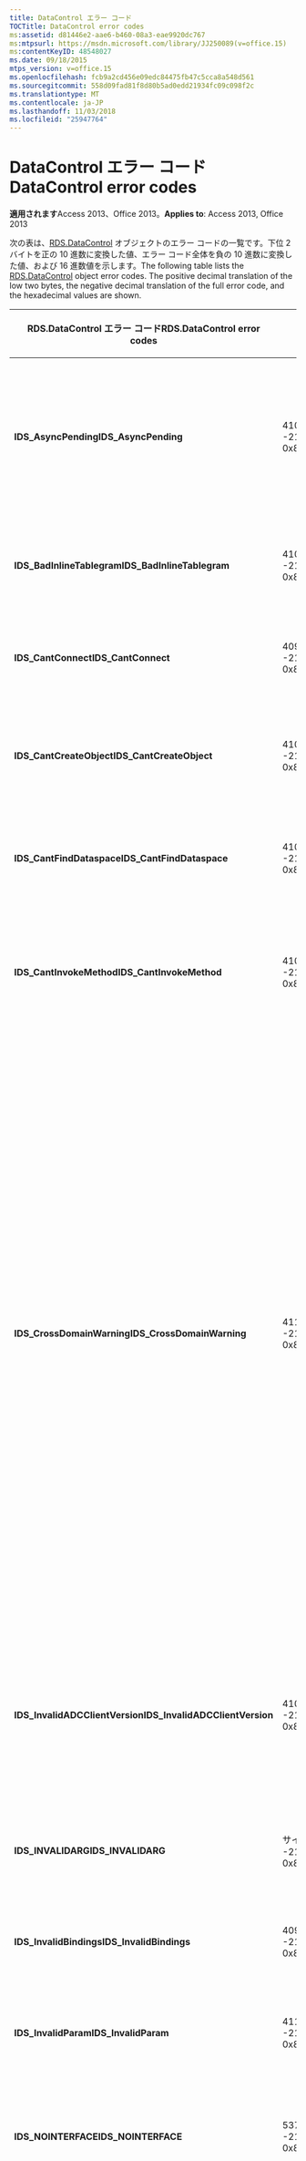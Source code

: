 ```yaml
---
title: DataControl エラー コード
TOCTitle: DataControl error codes
ms:assetid: d81446e2-aae6-b460-08a3-eae9920dc767
ms:mtpsurl: https://msdn.microsoft.com/library/JJ250089(v=office.15)
ms:contentKeyID: 48548027
ms.date: 09/18/2015
mtps_version: v=office.15
ms.openlocfilehash: fcb9a2cd456e09edc84475fb47c5cca8a548d561
ms.sourcegitcommit: 558d09fad81f8d80b5ad0edd21934fc09c098f2c
ms.translationtype: MT
ms.contentlocale: ja-JP
ms.lasthandoff: 11/03/2018
ms.locfileid: "25947764"
---
```

# <a name="datacontrol-error-codes"></a><span data-ttu-id="fb187-102">DataControl エラー コード</span><span class="sxs-lookup"><span data-stu-id="fb187-102">DataControl error codes</span></span>


<span data-ttu-id="fb187-103">**適用されます**Access 2013、Office 2013。</span><span class="sxs-lookup"><span data-stu-id="fb187-103">**Applies to**: Access 2013, Office 2013</span></span>

<span data-ttu-id="fb187-p101">次の表は、[RDS.DataControl](datacontrol-object-rds.md) オブジェクトのエラー コードの一覧です。下位 2 バイトを正の 10 進数に変換した値、エラー コード全体を負の 10 進数に変換した値、および 16 進数値を示します。</span><span class="sxs-lookup"><span data-stu-id="fb187-p101">The following table lists the [RDS.DataControl](datacontrol-object-rds.md) object error codes. The positive decimal translation of the low two bytes, the negative decimal translation of the full error code, and the hexadecimal values are shown.</span></span>

<table>
<colgroup>
<col style="width: 33%" />
<col style="width: 33%" />
<col style="width: 33%" />
</colgroup>
<thead>
<tr class="header">
<th><p><span data-ttu-id="fb187-106">RDS.DataControl エラー コード</span><span class="sxs-lookup"><span data-stu-id="fb187-106">RDS.DataControl error codes</span></span></p></th>
<th><p><span data-ttu-id="fb187-107">番号</span><span class="sxs-lookup"><span data-stu-id="fb187-107">Number</span></span></p></th>
<th><p><span data-ttu-id="fb187-108">説明</span><span class="sxs-lookup"><span data-stu-id="fb187-108">Description</span></span></p></th>
</tr>
</thead>
<tbody>
<tr class="odd">
<td><p><span data-ttu-id="fb187-109"><strong>IDS_AsyncPending</strong></span><span class="sxs-lookup"><span data-stu-id="fb187-109"><strong>IDS_AsyncPending</strong></span></span></p></td>
<td><p><span data-ttu-id="fb187-110">4107</span><span class="sxs-lookup"><span data-stu-id="fb187-110">4107</span></span><br />
<span data-ttu-id="fb187-111">-2146824175</span><span class="sxs-lookup"><span data-stu-id="fb187-111">-2146824175</span></span><br />
<span data-ttu-id="fb187-112">0x800A1011</span><span class="sxs-lookup"><span data-stu-id="fb187-112">0x800A1011</span></span></p></td>
<td><p><span data-ttu-id="fb187-113">非同期操作の保留中に、操作を行うことはできません。</span><span class="sxs-lookup"><span data-stu-id="fb187-113">Operation cannot be performed while async operation is pending.</span></span></p></td>
</tr>
<tr class="even">
<td><p><span data-ttu-id="fb187-114"><strong>IDS_BadInlineTablegram</strong></span><span class="sxs-lookup"><span data-stu-id="fb187-114"><strong>IDS_BadInlineTablegram</strong></span></span></p></td>
<td><p><span data-ttu-id="fb187-115">4105</span><span class="sxs-lookup"><span data-stu-id="fb187-115">4105</span></span><br />
<span data-ttu-id="fb187-116">-2146824183</span><span class="sxs-lookup"><span data-stu-id="fb187-116">-2146824183</span></span><br />
<span data-ttu-id="fb187-117">0x800A1009</span><span class="sxs-lookup"><span data-stu-id="fb187-117">0x800A1009</span></span></p></td>
<td><p><span data-ttu-id="fb187-118">インライン テーブルグラムが正しくありません。</span><span class="sxs-lookup"><span data-stu-id="fb187-118">Bad inline tablegram.</span></span></p></td>
</tr>
<tr class="odd">
<td><p><span data-ttu-id="fb187-119"><strong>IDS_CantConnect</strong></span><span class="sxs-lookup"><span data-stu-id="fb187-119"><strong>IDS_CantConnect</strong></span></span></p></td>
<td><p><span data-ttu-id="fb187-120">4099</span><span class="sxs-lookup"><span data-stu-id="fb187-120">4099</span></span><br />
<span data-ttu-id="fb187-121">-2146824189</span><span class="sxs-lookup"><span data-stu-id="fb187-121">-2146824189</span></span><br />
<span data-ttu-id="fb187-122">0x800A1003</span><span class="sxs-lookup"><span data-stu-id="fb187-122">0x800A1003</span></span></p></td>
<td><p><span data-ttu-id="fb187-123">サーバーに接続できません。</span><span class="sxs-lookup"><span data-stu-id="fb187-123">Cannot connect to server.</span></span></p></td>
</tr>
<tr class="even">
<td><p><span data-ttu-id="fb187-124"><strong>IDS_CantCreateObject</strong></span><span class="sxs-lookup"><span data-stu-id="fb187-124"><strong>IDS_CantCreateObject</strong></span></span></p></td>
<td><p><span data-ttu-id="fb187-125">4100</span><span class="sxs-lookup"><span data-stu-id="fb187-125">4100</span></span><br />
<span data-ttu-id="fb187-126">-2146824188</span><span class="sxs-lookup"><span data-stu-id="fb187-126">-2146824188</span></span><br />
<span data-ttu-id="fb187-127">0x800A1004</span><span class="sxs-lookup"><span data-stu-id="fb187-127">0x800A1004</span></span></p></td>
<td><p><span data-ttu-id="fb187-128">ビジネス オブジェクトは作成できません。</span><span class="sxs-lookup"><span data-stu-id="fb187-128">Business object cannot be created.</span></span></p></td>
</tr>
<tr class="odd">
<td><p><span data-ttu-id="fb187-129"><strong>IDS_CantFindDataspace</strong></span><span class="sxs-lookup"><span data-stu-id="fb187-129"><strong>IDS_CantFindDataspace</strong></span></span></p></td>
<td><p><span data-ttu-id="fb187-130">4102</span><span class="sxs-lookup"><span data-stu-id="fb187-130">4102</span></span><br />
<span data-ttu-id="fb187-131">-2146824186</span><span class="sxs-lookup"><span data-stu-id="fb187-131">-2146824186</span></span><br />
<span data-ttu-id="fb187-132">0x800A1006</span><span class="sxs-lookup"><span data-stu-id="fb187-132">0x800A1006</span></span></p></td>
<td><p><span data-ttu-id="fb187-133">Dataspace プロパティは無効です。</span><span class="sxs-lookup"><span data-stu-id="fb187-133">Dataspace property is not valid.</span></span></p></td>
</tr>
<tr class="even">
<td><p><span data-ttu-id="fb187-134"><strong>IDS_CantInvokeMethod</strong></span><span class="sxs-lookup"><span data-stu-id="fb187-134"><strong>IDS_CantInvokeMethod</strong></span></span></p></td>
<td><p><span data-ttu-id="fb187-135">4101</span><span class="sxs-lookup"><span data-stu-id="fb187-135">4101</span></span><br />
<span data-ttu-id="fb187-136">-2146824187</span><span class="sxs-lookup"><span data-stu-id="fb187-136">-2146824187</span></span><br />
<span data-ttu-id="fb187-137">0x800A1005</span><span class="sxs-lookup"><span data-stu-id="fb187-137">0x800A1005</span></span></p></td>
<td><p><span data-ttu-id="fb187-138">ビジネス オブジェクトのメソッドを呼び出せません。</span><span class="sxs-lookup"><span data-stu-id="fb187-138">Method cannot be invoked on business object.</span></span></p></td>
</tr>
<tr class="odd">
<td><p><span data-ttu-id="fb187-139"><strong>IDS_CrossDomainWarning</strong></span><span class="sxs-lookup"><span data-stu-id="fb187-139"><strong>IDS_CrossDomainWarning</strong></span></span></p></td>
<td><p><span data-ttu-id="fb187-140">4112</span><span class="sxs-lookup"><span data-stu-id="fb187-140">4112</span></span><br />
<span data-ttu-id="fb187-141">-2146824170</span><span class="sxs-lookup"><span data-stu-id="fb187-141">-2146824170</span></span><br />
<span data-ttu-id="fb187-142">0x800A1016</span><span class="sxs-lookup"><span data-stu-id="fb187-142">0x800A1016</span></span></p></td>
<td><p><span data-ttu-id="fb187-143">このページでは、別のドメイン上のデータにアクセスします。</span><span class="sxs-lookup"><span data-stu-id="fb187-143">This page accesses data on another domain.</span></span> <span data-ttu-id="fb187-144">これを許可しますか。</span><span class="sxs-lookup"><span data-stu-id="fb187-144">Do you want to allow this?</span></span> <span data-ttu-id="fb187-145">Internet Explorer でこのメッセージを回避するには、[<strong>セキュリティ</strong>] タブ、[<strong>インターネット オプション</strong>] ダイアログ ボックスの [信頼済みサイト ゾーンにセキュリティで保護された web サイトを追加できます。</span><span class="sxs-lookup"><span data-stu-id="fb187-145">To avoid this message in Internet Explorer, you can add a secure website to your Trusted Sites zone on the <strong>Security</strong> tab of the <strong>Internet Options</strong> dialog box.</span></span></p></td>
</tr>
<tr class="even">
<td><p><span data-ttu-id="fb187-146"><strong>IDS_InvalidADCClientVersion</strong></span><span class="sxs-lookup"><span data-stu-id="fb187-146"><strong>IDS_InvalidADCClientVersion</strong></span></span></p></td>
<td><p><span data-ttu-id="fb187-147">4106</span><span class="sxs-lookup"><span data-stu-id="fb187-147">4106</span></span><br />
<span data-ttu-id="fb187-148">-2146824176</span><span class="sxs-lookup"><span data-stu-id="fb187-148">-2146824176</span></span><br />
<span data-ttu-id="fb187-149">0x800A1010</span><span class="sxs-lookup"><span data-stu-id="fb187-149">0x800A1010</span></span></p></td>
<td><p><span data-ttu-id="fb187-150">無効な RDS クライアント バージョン-クライアントは、サーバーよりも新しいです。</span><span class="sxs-lookup"><span data-stu-id="fb187-150">Invalid RDS Client Version — Client is newer than server.</span></span></p></td>
</tr>
<tr class="odd">
<td><p><span data-ttu-id="fb187-151"><strong>IDS_INVALIDARG</strong></span><span class="sxs-lookup"><span data-stu-id="fb187-151"><strong>IDS_INVALIDARG</strong></span></span></p></td>
<td><p><span data-ttu-id="fb187-152">サイズは 5376</span><span class="sxs-lookup"><span data-stu-id="fb187-152">5376</span></span><br />
<span data-ttu-id="fb187-153">-2147019520</span><span class="sxs-lookup"><span data-stu-id="fb187-153">-2147019520</span></span><br />
<span data-ttu-id="fb187-154">0x80071500</span><span class="sxs-lookup"><span data-stu-id="fb187-154">0x80071500</span></span></p></td>
<td><p><span data-ttu-id="fb187-155">いくつかの引数は無効です。</span><span class="sxs-lookup"><span data-stu-id="fb187-155">One or more arguments are invalid.</span></span></p></td>
</tr>
<tr class="even">
<td><p><span data-ttu-id="fb187-156"><strong>IDS_InvalidBindings</strong></span><span class="sxs-lookup"><span data-stu-id="fb187-156"><strong>IDS_InvalidBindings</strong></span></span></p></td>
<td><p><span data-ttu-id="fb187-157">4097</span><span class="sxs-lookup"><span data-stu-id="fb187-157">4097</span></span><br />
<span data-ttu-id="fb187-158">-2146824191</span><span class="sxs-lookup"><span data-stu-id="fb187-158">-2146824191</span></span><br />
<span data-ttu-id="fb187-159">0x800A1001</span><span class="sxs-lookup"><span data-stu-id="fb187-159">0x800A1001</span></span></p></td>
<td><p><span data-ttu-id="fb187-160">プロパティのバインド エラーです。</span><span class="sxs-lookup"><span data-stu-id="fb187-160">Error in bindings property.</span></span></p></td>
</tr>
<tr class="odd">
<td><p><span data-ttu-id="fb187-161"><strong>IDS_InvalidParam</strong></span><span class="sxs-lookup"><span data-stu-id="fb187-161"><strong>IDS_InvalidParam</strong></span></span></p></td>
<td><p><span data-ttu-id="fb187-162">4110</span><span class="sxs-lookup"><span data-stu-id="fb187-162">4110</span></span><br />
<span data-ttu-id="fb187-163">-2146824172</span><span class="sxs-lookup"><span data-stu-id="fb187-163">-2146824172</span></span><br />
<span data-ttu-id="fb187-164">0x800A1014</span><span class="sxs-lookup"><span data-stu-id="fb187-164">0x800A1014</span></span></p></td>
<td><p><span data-ttu-id="fb187-165">いくつかの引数は無効です。</span><span class="sxs-lookup"><span data-stu-id="fb187-165">One or more arguments are invalid.</span></span></p></td>
</tr>
<tr class="even">
<td><p><span data-ttu-id="fb187-166"><strong>IDS_NOINTERFACE</strong></span><span class="sxs-lookup"><span data-stu-id="fb187-166"><strong>IDS_NOINTERFACE</strong></span></span></p></td>
<td><p><span data-ttu-id="fb187-167">5377</span><span class="sxs-lookup"><span data-stu-id="fb187-167">5377</span></span><br />
<span data-ttu-id="fb187-168">-2147019519</span><span class="sxs-lookup"><span data-stu-id="fb187-168">-2147019519</span></span><br />
<span data-ttu-id="fb187-169">0x80071501</span><span class="sxs-lookup"><span data-stu-id="fb187-169">0x80071501</span></span></p></td>
<td><p><span data-ttu-id="fb187-170">そのインターフェイスはサポートされていません。</span><span class="sxs-lookup"><span data-stu-id="fb187-170">No such interface is supported.</span></span></p></td>
</tr>
<tr class="odd">
<td><p><span data-ttu-id="fb187-171"><strong>IDS_NotReentrant</strong></span><span class="sxs-lookup"><span data-stu-id="fb187-171"><strong>IDS_NotReentrant</strong></span></span></p></td>
<td><p><span data-ttu-id="fb187-172">4111</span><span class="sxs-lookup"><span data-stu-id="fb187-172">4111</span></span><br />
<span data-ttu-id="fb187-173">-2146824171</span><span class="sxs-lookup"><span data-stu-id="fb187-173">-2146824171</span></span><br />
<span data-ttu-id="fb187-174">0x800A1015</span><span class="sxs-lookup"><span data-stu-id="fb187-174">0x800A1015</span></span></p></td>
<td><p><span data-ttu-id="fb187-175">イベント ハンドラーの処理中に要求を実行することはできません。</span><span class="sxs-lookup"><span data-stu-id="fb187-175">Request cannot be executed while the event handler is still processing.</span></span></p></td>
</tr>
<tr class="even">
<td><p><span data-ttu-id="fb187-176"><strong>IDS_ObjectNotSafe</strong></span><span class="sxs-lookup"><span data-stu-id="fb187-176"><strong>IDS_ObjectNotSafe</strong></span></span></p></td>
<td><p><span data-ttu-id="fb187-177">4103</span><span class="sxs-lookup"><span data-stu-id="fb187-177">4103</span></span><br />
<span data-ttu-id="fb187-178">-2146824185</span><span class="sxs-lookup"><span data-stu-id="fb187-178">-2146824185</span></span><br />
<span data-ttu-id="fb187-179">0x800A1007</span><span class="sxs-lookup"><span data-stu-id="fb187-179">0x800A1007</span></span></p></td>
<td><p><span data-ttu-id="fb187-180">このコンピューターの安全性の設定により、ビジネス オブジェクトの作成が禁止されています。</span><span class="sxs-lookup"><span data-stu-id="fb187-180">Safety settings on this computer prohibit creation of business object.</span></span></p></td>
</tr>
<tr class="odd">
<td><p><span data-ttu-id="fb187-181"><strong>IDS_RecordsetNotOpen</strong></span><span class="sxs-lookup"><span data-stu-id="fb187-181"><strong>IDS_RecordsetNotOpen</strong></span></span></p></td>
<td><p><span data-ttu-id="fb187-182">4109</span><span class="sxs-lookup"><span data-stu-id="fb187-182">4109</span></span><br />
<span data-ttu-id="fb187-183">-2146824173</span><span class="sxs-lookup"><span data-stu-id="fb187-183">-2146824173</span></span><br />
<span data-ttu-id="fb187-184">0x800A1013</span><span class="sxs-lookup"><span data-stu-id="fb187-184">0x800A1013</span></span></p></td>
<td><p><span data-ttu-id="fb187-185">レコードセット (<strong>Recordset</strong>) が開かれていません。</span><span class="sxs-lookup"><span data-stu-id="fb187-185"><strong>Recordset</strong> is not open.</span></span></p></td>
</tr>
<tr class="even">
<td><p><span data-ttu-id="fb187-186"><strong>IDS_ResetInvalidField</strong></span><span class="sxs-lookup"><span data-stu-id="fb187-186"><strong>IDS_ResetInvalidField</strong></span></span></p></td>
<td><p><span data-ttu-id="fb187-187">4108</span><span class="sxs-lookup"><span data-stu-id="fb187-187">4108</span></span><br />
<span data-ttu-id="fb187-188">-2146824174</span><span class="sxs-lookup"><span data-stu-id="fb187-188">-2146824174</span></span><br />
<span data-ttu-id="fb187-189">0x800A1012</span><span class="sxs-lookup"><span data-stu-id="fb187-189">0x800A1012</span></span></p></td>
<td><p><span data-ttu-id="fb187-190"><strong>SortColumn</strong> または <strong>FilterColumn</strong> に指定された列は存在しません。</span><span class="sxs-lookup"><span data-stu-id="fb187-190">Column specified in <strong>SortColumn</strong> or <strong>FilterColumn</strong> does not exist.</span></span></p></td>
</tr>
<tr class="odd">
<td><p><span data-ttu-id="fb187-191"><strong>IDS_RowsetNotUpdateable</strong></span><span class="sxs-lookup"><span data-stu-id="fb187-191"><strong>IDS_RowsetNotUpdateable</strong></span></span></p></td>
<td><p><span data-ttu-id="fb187-192">4104</span><span class="sxs-lookup"><span data-stu-id="fb187-192">4104</span></span><br />
<span data-ttu-id="fb187-193">-2146824184</span><span class="sxs-lookup"><span data-stu-id="fb187-193">-2146824184</span></span><br />
<span data-ttu-id="fb187-194">0x800A1008</span><span class="sxs-lookup"><span data-stu-id="fb187-194">0x800A1008</span></span></p></td>
<td><p><span data-ttu-id="fb187-195">行セットは更新できません。</span><span class="sxs-lookup"><span data-stu-id="fb187-195">Rowset not updateable.</span></span></p></td>
</tr>
<tr class="even">
<td><p><span data-ttu-id="fb187-196"><strong>IDS_UnexpectedError</strong></span><span class="sxs-lookup"><span data-stu-id="fb187-196"><strong>IDS_UnexpectedError</strong></span></span></p></td>
<td><p><span data-ttu-id="fb187-197">4351</span><span class="sxs-lookup"><span data-stu-id="fb187-197">4351</span></span><br />
<span data-ttu-id="fb187-198">-2146823937</span><span class="sxs-lookup"><span data-stu-id="fb187-198">-2146823937</span></span><br />
<span data-ttu-id="fb187-199">0x800A10FF</span><span class="sxs-lookup"><span data-stu-id="fb187-199">0x800A10FF</span></span></p></td>
<td><p><span data-ttu-id="fb187-200">予期しないエラーが発生しました。</span><span class="sxs-lookup"><span data-stu-id="fb187-200">Unexpected error.</span></span></p></td>
</tr>
<tr class="odd">
<td><p><span data-ttu-id="fb187-201"><strong>IDS_UpdatesFailed</strong></span><span class="sxs-lookup"><span data-stu-id="fb187-201"><strong>IDS_UpdatesFailed</strong></span></span></p></td>
<td><p><span data-ttu-id="fb187-202">4098</span><span class="sxs-lookup"><span data-stu-id="fb187-202">4098</span></span><br />
<span data-ttu-id="fb187-203">-2146824190</span><span class="sxs-lookup"><span data-stu-id="fb187-203">-2146824190</span></span><br />
<span data-ttu-id="fb187-204">0x800A1002</span><span class="sxs-lookup"><span data-stu-id="fb187-204">0x800A1002</span></span></p></td>
<td><p><span data-ttu-id="fb187-205">データベースを更新できません。</span><span class="sxs-lookup"><span data-stu-id="fb187-205">Unable to update database.</span></span></p></td>
</tr>
<tr class="even">
<td><p><span data-ttu-id="fb187-206"><strong>IDS_URLMONNotFound</strong></span><span class="sxs-lookup"><span data-stu-id="fb187-206"><strong>IDS_URLMONNotFound</strong></span></span></p></td>
<td><p><span data-ttu-id="fb187-207">4119</span><span class="sxs-lookup"><span data-stu-id="fb187-207">4119</span></span><br />
<span data-ttu-id="fb187-208">-2146824169</span><span class="sxs-lookup"><span data-stu-id="fb187-208">-2146824169</span></span><br />
<span data-ttu-id="fb187-209">0x800A1017</span><span class="sxs-lookup"><span data-stu-id="fb187-209">0x800A1017</span></span></p></td>
<td><p><span data-ttu-id="fb187-210">DataControl <strong>URL</strong> プロパティにはシステム ファイル Urlmon.dll が必要ですが、ファイルが見つかりません。</span><span class="sxs-lookup"><span data-stu-id="fb187-210">DataControl <strong>URL</strong> property requires the system file Urlmon.dll, which cannot be found.</span></span></p></td>
</tr>
</tbody>
</table>

